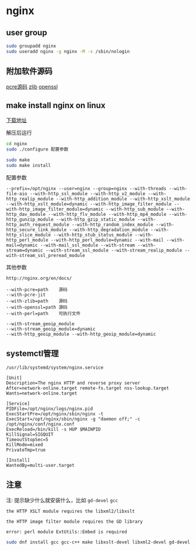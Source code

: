# nginx

## user group

```bash
sudo groupadd nginx
sudo useradd nginx -g nginx -M -s /sbin/nologin
```

## 附加软件源码

[pcre源码](https://ftp.pcre.org/pub/pcre)
[zlib](https://github.com/madler/zlib)
[openssl](https://github.com/openssl/openssl)

## make install nginx on linux

[下载地址](http://nginx.org/en/download.html)

解压后运行

```bash
cd nginx
sudo ./configure 配置参数

sudo make
sudo make install
```

配置参数

```text
--prefix=/opt/nginx --user=nginx --group=nginx --with-threads --with-file-aio --with-http_ssl_module --with-http_v2_module --with-http_realip_module --with-http_addition_module --with-http_xslt_module --with-http_xslt_module=dynamic --with-http_image_filter_module --with-http_image_filter_module=dynamic --with-http_sub_module --with-http_dav_module --with-http_flv_module --with-http_mp4_module --with-http_gunzip_module --with-http_gzip_static_module --with-http_auth_request_module --with-http_random_index_module --with-http_secure_link_module --with-http_degradation_module --with-http_slice_module --with-http_stub_status_module --with-http_perl_module --with-http_perl_module=dynamic --with-mail --with-mail=dynamic --with-mail_ssl_module --with-stream --with-stream=dynamic --with-stream_ssl_module --with-stream_realip_module --with-stream_ssl_preread_module
```

其他参数

```text
http://nginx.org/en/docs/

--with-pcre=path    源码
--with-pcre-jit
--with-zlib=path    源码
--with-openssl=path 源码
--with-perl=path    可执行文件

--with-stream_geoip_module
--with-stream_geoip_module=dynamic
--with-http_geoip_module --with-http_geoip_module=dynamic
```

## systemctl管理

`/usr/lib/systemd/system/nginx.service`

```text
[Unit]
Description=The nginx HTTP and reverse proxy server
After=network-online.target remote-fs.target nss-lookup.target
Wants=network-online.target

[Service]
PIDFile=/opt/nginx/logs/nginx.pid
ExecStartPre=/opt/nginx/sbin/nginx -t
ExecStart=/opt/nginx/sbin/nginx -g "daemon off;" -c /opt/nginx/conf/nginx.conf
ExecReload=/bin/kill -s HUP $MAINPID
KillSignal=SIGQUIT
TimeoutStopSec=5
KillMode=mixed
PrivateTmp=true

[Install]
WantedBy=multi-user.target
```

## 注意

注: 提示缺少什么就安装什么，比如 `gd-devel` `gcc`

```text
the HTTP XSLT module requires the libxml2/libxslt

the HTTP image filter module requires the GD library

error: perl module ExtUtils::Embed is required
```

```bash
sudo dnf install gcc gcc-c++ make libxslt-devel libxml2-devel gd-devel perl-devel perl-ExtUtils-Embed
```
